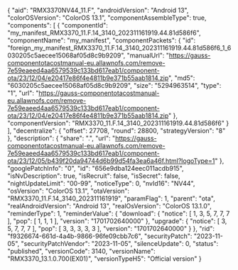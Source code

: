 {
    "aid": "RMX3370NV44_11.F",
    "androidVersion": "Android 13",
    "colorOSVersion": "ColorOS 13.1",
    "componentAssembleType": true,
    "components": [
        {
            "componentId": "my_manifest_RMX3370_11.F.14_3140_202311161919.44.81d586f6",
            "componentName": "my_manifest",
            "componentPackets": {
                "id": "foreign_my_manifest_RMX3370_11.F.14_3140_202311161919.44.81d586f6_1_6030205c5aecee15068af05d8c9b9209",
                "manualUrl": "https://gauss-componentotacostmanual-eu.allawnofs.com/remove-7e59eaeed4aa6579539c133bd617eab1/component-ota/23/12/04/e20417e86f4e4811b9e371b55aab1814.zip",
                "md5": "6030205c5aecee15068af05d8c9b9209",
                "size": "5294963514",
                "type": "1",
                "url": "https://gauss-componentotacostmanual-eu.allawnofs.com/remove-7e59eaeed4aa6579539c133bd617eab1/component-ota/23/12/04/e20417e86f4e4811b9e371b55aab1814.zip"
            },
            "componentVersion": "RMX3370_11.F.14_3140_202311161919.44.81d586f6"
        }
    ],
    "decentralize": {
        "offset": 27708,
        "round": 28800,
        "strategyVersion": "8"
    },
    "description": {
        "share": ".",
        "url": "https://gauss-componentotacostmanual-eu.allawnofs.com/remove-7e59eaeed4aa6579539c133bd617eab1/component-ota/23/12/05/b439f20da94744d6b99d54fa3ea6a46f.html?logoType=1"
    },
    "googlePatchInfo": "0",
    "id": "656e9dba124eec011acdb915",
    "isNvDescription": true,
    "isRecruit": false,
    "isSecret": false,
    "nightUpdateLimit": "00-99",
    "noticeType": 0,
    "nvId16": "NV44",
    "osVersion": "ColorOS 13.1",
    "otaVersion": "RMX3370_11.F.14_3140_202311161919",
    "paramFlag": 1,
    "parent": "ota",
    "realAndroidVersion": "Android 13",
    "realOsVersion": "ColorOS 13.1.0",
    "reminderType": 1,
    "reminderValue": {
        "download": {
            "notice": [
                1,
                3,
                5,
                7,
                7,
                7
            ],
            "pop": [
                1,
                1,
                1
            ],
            "version": "1701702640000"
        },
        "upgrade": {
            "notice": [
                3,
                5,
                7,
                7,
                7
            ],
            "pop": [
                3,
                3,
                3,
                3,
                3
            ],
            "version": "1701702640000"
        }
    },
    "rid": "f9326674-661d-4a4b-9866-96fe09cbb7c6",
    "securityPatch": "2023-11-05",
    "securityPatchVendor": "2023-11-05",
    "silenceUpdate": 0,
    "status": "published",
    "versionCode": 3140,
    "versionName": "RMX3370_13.1.0.700(EX01)",
    "versionTypeH5": "Official version"
}